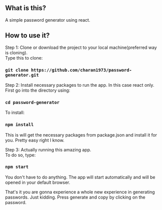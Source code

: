## What is this?
A simple password generator using react.

## How to use it?
Step 1: Clone or download the project to your local machine(preferred way is cloning). <br /> 
Type this to clone:  
### `git clone https://github.com/charan1973/password-generator.git`  

Step 2: Install necessary packages to run the app. In this case react only.  <br /> 
First go into the directory using:  
### `cd password-generator`  
To install:
### `npm install`  
This is will get the necessary packages from package.json and install it for you. Pretty easy right I know.  

Step 3: Actually running this amazing app.  <br /> 
To do so, type:  
### `npm start`  
You don't have to do anything. The app will start automatically and will be opened in your default browser.  

That's it you are gonna experience a whole new experience in generating passwords. Just kidding. Press generate and copy by clicking on the password.